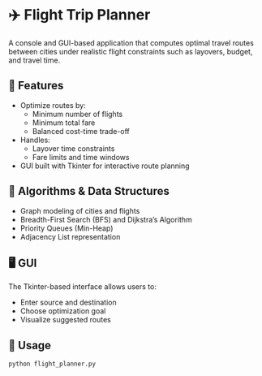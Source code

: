 # ✈️ Flight Trip Planner

A console and GUI-based application that computes optimal travel routes between cities under realistic flight constraints such as layovers, budget, and travel time.

## 🚀 Features

- Optimize routes by:
  - Minimum number of flights
  - Minimum total fare
  - Balanced cost-time trade-off
- Handles:
  - Layover time constraints
  - Fare limits and time windows
- GUI built with Tkinter for interactive route planning

## 🧠 Algorithms & Data Structures

- Graph modeling of cities and flights
- Breadth-First Search (BFS) and Dijkstra’s Algorithm
- Priority Queues (Min-Heap)
- Adjacency List representation

## 🖥️ GUI

The Tkinter-based interface allows users to:
- Enter source and destination
- Choose optimization goal
- Visualize suggested routes

## 🔧 Usage

```bash
python flight_planner.py
